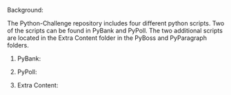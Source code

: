 Background:

The Python-Challenge repository includes four different python scripts. Two of the scripts can be found in PyBank and PyPoll. The two additional scripts are located in the Extra Content folder in the PyBoss and PyParagraph folders.

1) PyBank:



2) PyPoll:



3) Extra Content:
